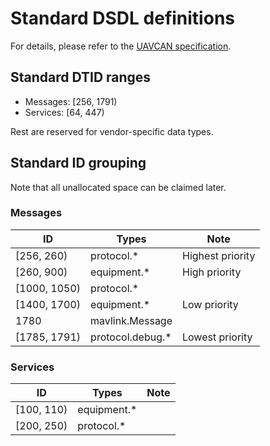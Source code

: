 Standard DSDL definitions
=========================

For details, please refer to the [UAVCAN specification](http://uavcan.org/).

## Standard DTID ranges

- Messages: [256, 1791)
- Services: [64, 447)

Rest are reserved for vendor-specific data types.

## Standard ID grouping

Note that all unallocated space can be claimed later.

### Messages

| ID                   | Types                                    | Note                                     |
| -------------------- | ---------------------------------------- | ---------------------------------------- |
| [256, 260)           | protocol.*                               | Highest priority                         |
| [260, 900)           | equipment.*                              | High priority                            |
| [1000, 1050)         | protocol.*                               |                                          |
| [1400, 1700)         | equipment.*                              | Low priority                             |
| 1780                 | mavlink.Message                          |                                          |
| [1785, 1791)         | protocol.debug.*                         | Lowest priority                          |

### Services

| ID                   | Types                                    | Note                                     |
| -------------------- | ---------------------------------------- | ---------------------------------------- |
| [100, 110)           | equipment.*                              |                                          |
| [200, 250)           | protocol.*                               |                                          |
